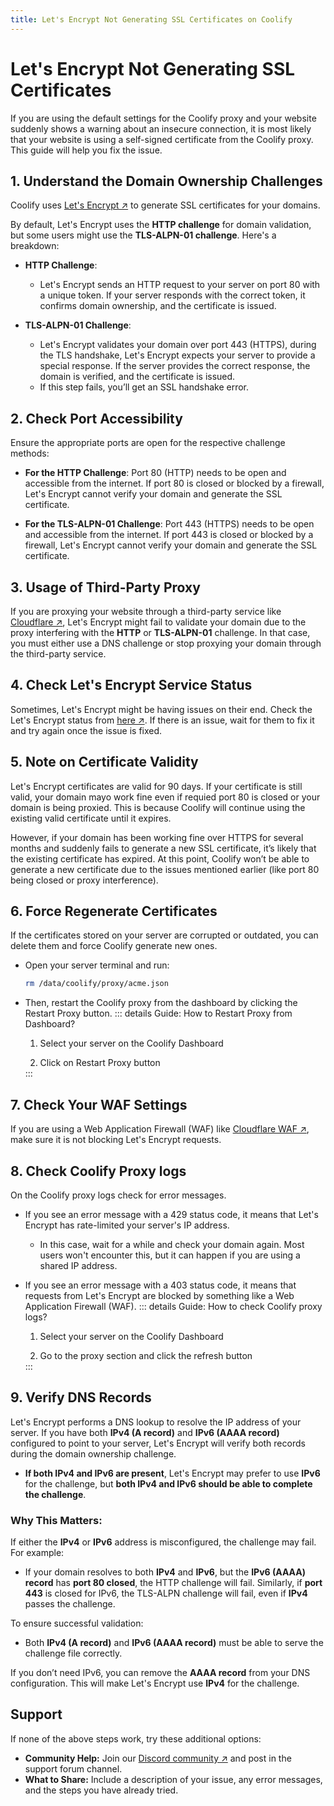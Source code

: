 ```yaml
---
title: Let's Encrypt Not Generating SSL Certificates on Coolify
---
```



# Let's Encrypt Not Generating SSL Certificates
If you are using the default settings for the Coolify proxy and your website suddenly shows a warning about an insecure connection, it is most likely that your website is using a self-signed certificate from the Coolify proxy. This guide will help you fix the issue.


## 1. Understand the Domain Ownership Challenges

Coolify uses [Let's Encrypt ↗](https://letsencrypt.org?utm_source=coolify.io) to generate SSL certificates for your domains. 

By default, Let's Encrypt uses the **HTTP challenge** for domain validation, but some users might use the **TLS-ALPN-01 challenge**. Here's a breakdown:

- **HTTP Challenge**: 
  - Let's Encrypt sends an HTTP request to your server on port 80 with a unique token. If your server responds with the correct token, it confirms domain ownership, and the certificate is issued.
  
- **TLS-ALPN-01 Challenge**:
  - Let's Encrypt validates your domain over port 443 (HTTPS), during the TLS handshake, Let's Encrypt expects your server to provide a special response. If the server provides the correct response, the domain is verified, and the certificate is issued. 
  - If this step fails, you’ll get an SSL handshake error.


## 2. Check Port Accessibility

Ensure the appropriate ports are open for the respective challenge methods:

- **For the HTTP Challenge**: Port 80 (HTTP) needs to be open and accessible from the internet. If port 80 is closed or blocked by a firewall, Let's Encrypt cannot verify your domain and generate the SSL certificate.

- **For the TLS-ALPN-01 Challenge**: Port 443 (HTTPS) needs to be open and accessible from the internet. If port 443 is closed or blocked by a firewall, Let's Encrypt cannot verify your domain and generate the SSL certificate.


## 3. Usage of Third-Party Proxy
If you are proxying your website through a third-party service like [Cloudflare ↗](https://www.cloudflare.com?utm_source=coolify.io), Let's Encrypt might fail to validate your domain due to the proxy interfering with the **HTTP** or **TLS-ALPN-01** challenge. In that case, you must either use a DNS challenge or stop proxying your domain through the third-party service.


## 4. Check Let's Encrypt Service Status
Sometimes, Let's Encrypt might be having issues on their end. Check the Let's Encrypt status from [here ↗](https://letsencrypt.status.io?utm_source=coolify.io). If there is an issue, wait for them to fix it and try again once the issue is fixed.


## 5. Note on Certificate Validity
Let's Encrypt certificates are valid for 90 days. If your certificate is still valid, your domain mayo work fine even if requied port 80 is closed or your domain is being proxied. This is because Coolify will continue using the existing valid certificate until it expires. 

However, if your domain has been working fine over HTTPS for several months and suddenly fails to generate a new SSL certificate, it’s likely that the existing certificate has expired. At this point, Coolify won’t be able to generate a new certificate due to the issues mentioned earlier (like port 80 being closed or proxy interference).


## 6. Force Regenerate Certificates
If the certificates stored on your server are corrupted or outdated, you can delete them and force Coolify generate new ones.  
- Open your server terminal and run:  
  ```bash
  rm /data/coolify/proxy/acme.json
  ```  
- Then, restart the Coolify proxy from the dashboard by clicking the Restart Proxy button.
  ::: details Guide: How to Restart Proxy from Dashboard?

  1. Select your server on the Coolify Dashboard
  <ZoomableImage src="/docs/images/troubleshoot/dns-and-domains/lets-encrypt-not-working/1.webp" />

  2. Click on Restart Proxy button
  <ZoomableImage src="/docs/images/troubleshoot/dns-and-domains/lets-encrypt-not-working/2.webp" />
  :::


## 7. Check Your WAF Settings
If you are using a Web Application Firewall (WAF) like [Cloudflare WAF ↗](https://www.cloudflare.com/en-gb/application-services/products/waf/?utm_source=coolify.io), make sure it is not blocking Let's Encrypt requests.


## 8. Check Coolify Proxy logs
On the Coolify proxy logs check for error messages.

- If you see an error message with a 429 status code, it means that Let's Encrypt has rate-limited your server's IP address. 
  - In this case, wait for a while and check your domain again. Most users won't encounter this, but it can happen if you are using a shared IP address.

- If you see an error message with a 403 status code, it means that requests from Let's Encrypt are blocked by something like a Web Application Firewall (WAF). 
  ::: details Guide: How to check Coolify proxy logs?

  1. Select your server on the Coolify Dashboard
  <ZoomableImage src="/docs/images/troubleshoot/dns-and-domains/lets-encrypt-not-working/1.webp" />

  2. Go to the proxy section and click the refresh button
  <ZoomableImage src="/docs/images/troubleshoot/dns-and-domains/lets-encrypt-not-working/3.webp" />
  :::


## 9. Verify DNS Records

Let's Encrypt performs a DNS lookup to resolve the IP address of your server. If you have both **IPv4 (A record)** and **IPv6 (AAAA record)** configured to point to your server, Let's Encrypt will verify both records during the domain ownership challenge.

- **If both IPv4 and IPv6 are present**, Let's Encrypt may prefer to use **IPv6** for the challenge, but **both IPv4 and IPv6 should be able to complete the challenge**.

### Why This Matters:

If either the **IPv4** or **IPv6** address is misconfigured, the challenge may fail. For example:

- If your domain resolves to both **IPv4** and **IPv6**, but the **IPv6 (AAAA) record** has **port 80 closed**, the HTTP challenge will fail. Similarly, if **port 443** is closed for IPv6, the TLS-ALPN challenge will fail, even if **IPv4** passes the challenge.

To ensure successful validation:
- Both **IPv4 (A record)** and **IPv6 (AAAA record)** must be able to serve the challenge file correctly.

If you don’t need IPv6, you can remove the **AAAA record** from your DNS configuration. This will make Let's Encrypt use **IPv4** for the challenge.

## Support
If none of the above steps work, try these additional options:
- **Community Help:** Join our [Discord community ↗](https://coolify.io/discord) and post in the support forum channel.
- **What to Share:** Include a description of your issue, any error messages, and the steps you have already tried.